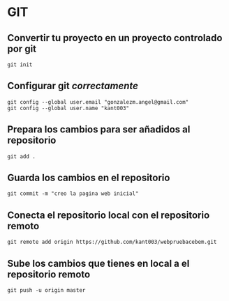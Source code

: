 
# GIT
## Convertir tu proyecto en un proyecto controlado por **git**
```
git init
```

## Configurar git *correctamente*
```
git config --global user.email "gonzalezm.angel@gmail.com"
git config --global user.name "kant003"
``` 

## Prepara los cambios para ser añadidos al repositorio
```
git add .
```

## Guarda los cambios en el repositorio
```
git commit -m "creo la pagina web inicial"
````


## Conecta el repositorio local con el repositorio remoto

```
git remote add origin https://github.com/kant003/webpruebacebem.git
```

## Sube los cambios que tienes en local a el repositorio remoto
```
git push -u origin master
```


